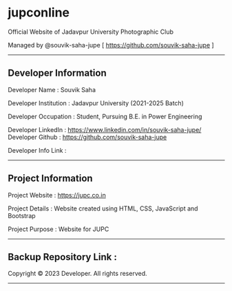# jupconline
Official Website of Jadavpur University Photographic Club

Managed by @souvik-saha-jupe [ https://github.com/souvik-saha-jupe ]

--------------------------------------------------------------------------------------------------------
Developer Information
--------------------------------------------------------------------------------------------------------

Developer Name        : Souvik Saha

Developer Institution : Jadavpur University (2021-2025 Batch)

Developer Occupation  : Student, Pursuing B.E. in Power Engineering

Developer LinkedIn    : https://www.linkedin.com/in/souvik-saha-jupe/
Developer Github      : https://github.com/souvik-saha-jupe

Developer Info Link   : 

--------------------------------------------------------------------------------------------------------
Project Information
--------------------------------------------------------------------------------------------------------

Project Website       : https://jupc.co.in

Project Details       : Website created using HTML, CSS, JavaScript and Bootstrap

Project Purpose       : Website for JUPC

--------------------------------------------------------------------------------------------------------

Backup Repository Link : 
--------------------------------------------------------------------------------------------------------

Copyright © 2023 Developer. All rights reserved.

--------------------------------------------------------------------------------------------------------
